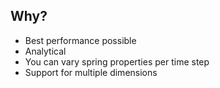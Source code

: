 ## Why?

- Best performance possible
- Analytical
- You can vary spring properties per time step
- Support for multiple dimensions
